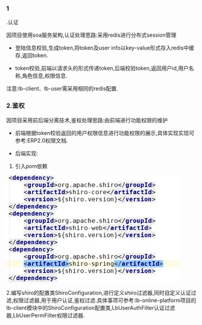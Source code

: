 ### 1

.认证

因项目使用soa服务架构,认证处理思路:采用redis进行分布式session管理

* 登陆信息校验,生成token,将token及user info以key-value形式存入redis中缓存,返回token.

* token校验,前端以请求头的形式传递token,后端校验token,返回用户id,用户名称,角色信息,权限信息.

注意:lb-client、lb-user需采用相同的redis配置.

### 2.鉴权

因项目采用前后端分离技术,鉴权处理思路:由前端进行功能权限的维护

* 前端根据token校验返回的用户权限信息进行功能权限的展示,具体实现实现可参考:ERP2.0权限文档.

* 后端实现:

1. 引入pom依赖

![](/assets/shiro-pom.png)

   2.编写shiro的配置类ShiroConfiguration,进行定义shiro过滤器,同时自定义认证过滤,权限过滤器,用于用户认证,鉴权过滤.具体事项可参考:lb-online-platform项目的lb-client模块中的ShiroConfiguration配置类,LbUserAuthFilter认证过滤器,LbUserPermFilter权限过滤器.



